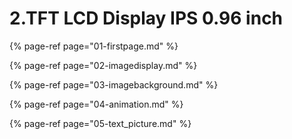 # 2.TFT LCD Display IPS 0.96 inch

{% page-ref page="01-firstpage.md" %}

{% page-ref page="02-imagedisplay.md" %}

{% page-ref page="03-imagebackground.md" %}

{% page-ref page="04-animation.md" %}

{% page-ref page="05-text\_picture.md" %}



